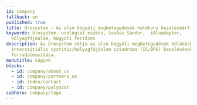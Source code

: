 ```yaml
---
id: company
fallback: en
published: true
title: Urosystem – Az alsó húgyúti megbetegedések hatékony kezeléséért
keywords: Urosystem, urológiai eszköz, Lovász Sándor,  iAluadapter,
  hólyagfájdalom, húgyúti fertőzés
description: Az Urosystem célja az alsó húgyúti megbetegedések különösképp az
  interstitiális cystitis/hólyagfájdalom szindróma (IC/BPS) kezelésének
  forradalmasítása.
menutitle: Cégünk
blocks:
  - id: company/about_us
  - id: company/partners_us
  - id: index/contact
  - id: company/palyazat
subhero: company/logo
---
```

